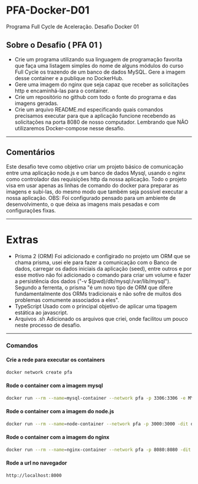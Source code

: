 # PFA-Docker-D01
Programa Full Cycle de Aceleração. Desafio Docker 01

## Sobre o Desafio ( PFA 01 )

- Crie um programa utilizando sua linguagem de programação favorita que faça uma listagem simples do nome de alguns módulos do curso Full Cycle os trazendo de um banco de dados MySQL. Gere a imagem desse container e a publique no DockerHub.
- Gere uma imagem do nginx que seja capaz que receber as solicitações http e encaminhá-las para o container.
- Crie um repositório no github com todo o fonte do programa e das imagens geradas.
- Crie um arquivo README.md especificando quais comandos precisamos executar para que a aplicação funcione recebendo as solicitações na porta 8080 de nosso computador. Lembrando que NÃO utilizaremos Docker-compose nesse desafio.

---
## Comentários 
Este desafio teve como objetivo criar um projeto básico de comunicação entre uma aplicação node.js e um banco de dados Mysql, usando o nginx como controlador das requisições http da nossa aplicação.
Todo o projeto visa em usar apenas as linhas de comando do docker para preparar as imagens e subí-las, do mesmo modo que também seja possível executar a nossa aplicação.
OBS: Foi configurado pensado para um ambiente de desenvolvimento, o que deixa as imagens mais pesadas e com configurações fixas.

---
# Extras 
- Prisma 2 (ORM)
Foi adicionado e configirado no projeto um ORM que se chama prisma, usei ele para fazer a comunicação com o Banco de dados, carregar os dados iniciais da aplicação (seed), entre outros e por esse motivo não foi adicionado o comando para criar um volume e fazer a persistência dos dados ("-v $(pwd)/db/mysql:/var/lib/mysql").
Segundo a ferrenta, o prisma "é um novo tipo de ORM que difere fundamentalmente dos ORMs tradicionais e não sofre de muitos dos problemas comumente associados a eles".
- TypeScript
Usado com o principal objetivo de aplicar uma tipagem estática ao javascript.
- Arquivos .sh
Adicionado os arquivos que criei, onde facilitou um pouco neste processo de desafio.

---
### Comandos
#### Crie a rede para executar os containers
```bash
docker network create pfa 
```
#### Rode o container com a imagem mysql
```bash
docker run --rm --name=mysql-container --network pfa -p 3306:3306 -e MYSQL_DATABASE=modulos -e MYSQL_ROOT_PASSWORD=root -dit dds22/public:mysql-pfa01 
```
#### Rode o container com a imagem do node.js
```bash
docker run --rm --name=node-container --network pfa -p 3000:3000 -dit dds22/public:node-pfa01 
```
#### Rode o container com a imagem do nginx
```bash
docker run --rm --name=nginx-container --network pfa -p 8080:8080 -dit dds22/public:nginx-pfa01 
```
#### Rode a url no navegador
```
http://localhost:8000
```


